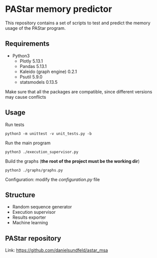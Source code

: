 # PAStar memory predictor

This repository contains a set of scripts to test and predict the memory usage of the PAStar program.

## Requirements

* Python3
    * Plotly 5.13.1
    * Pandas 5.13.1
    * Kaleido (graph engine) 0.2.1
    * Psutil 5.9.0
    * statsmodels 0.13.5

Make sure that all the packages are compatible, since different versions may cause conflicts

## Usage

Run tests
```
python3 -m unittest -v unit_tests.py -b
```

Run the main program
```
python3 ./execution_supervisor.py
```

Build the graphs (**the root of the project must be the working dir**)
```
python3 ./graphs/graphs.py
```

Configuration: modify the *configuration.py* file

## Structure

* Random sequence generator
* Execution supervisor
* Results exporter
* Machine learning

## PAStar repository

Link: https://github.com/danielsundfeld/astar_msa